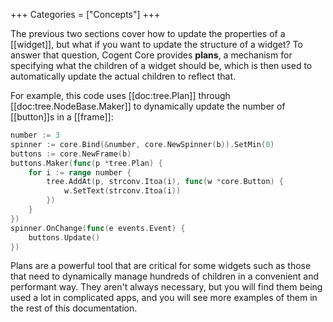 +++
Categories = ["Concepts"]
+++

The previous two sections cover how to update the properties of a [[widget]], but what if you want to update the structure of a widget? To answer that question, Cogent Core provides **plans**, a mechanism for specifying what the children of a widget should be, which is then used to automatically update the actual children to reflect that.

For example, this code uses [[doc:tree.Plan]] through [[doc:tree.NodeBase.Maker]] to dynamically update the number of [[button]]s in a [[frame]]:

```Go
number := 3
spinner := core.Bind(&number, core.NewSpinner(b)).SetMin(0)
buttons := core.NewFrame(b)
buttons.Maker(func(p *tree.Plan) {
    for i := range number {
        tree.AddAt(p, strconv.Itoa(i), func(w *core.Button) {
            w.SetText(strconv.Itoa(i))
        })
    }
})
spinner.OnChange(func(e events.Event) {
    buttons.Update()
})
```

Plans are a powerful tool that are critical for some widgets such as those that need to dynamically manage hundreds of children in a convenient and performant way. They aren't always necessary, but you will find them being used a lot in complicated apps, and you will see more examples of them in the rest of this documentation.
